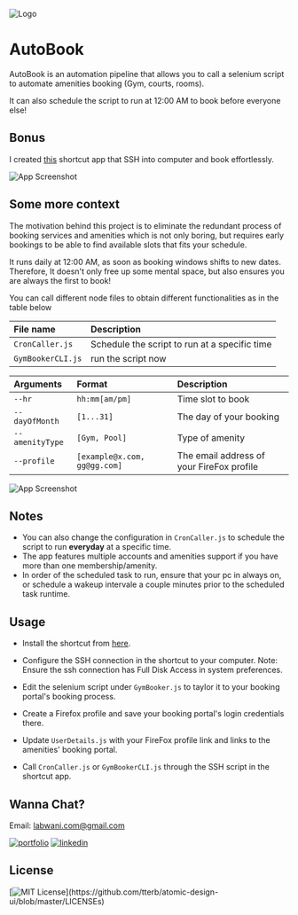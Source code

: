 
![Logo](https://github-autobook.s3.us-east-2.amazonaws.com/AutoBookContent/AutoBookLogo.png)

    
# AutoBook

AutoBook is an automation pipeline that allows you to call a selenium script to automate amenities booking (Gym, courts, rooms).

It can also schedule the script to run at 12:00 AM to book before everyone else!

## Bonus
I created [this](https://www.icloud.com/shortcuts/4e2be0ed0ce9483d9f0bb52d96359904) shortcut app that SSH into computer and book effortlessly.

![App Screenshot](https://github-autobook.s3.us-east-2.amazonaws.com/AutoBookContent/AutoBook2.png)


## Some more context

The motivation behind this project is to eliminate the redundant process of booking services and amenities which is not only boring, but requires early bookings
to be able to find available slots that fits your schedule.

It runs daily at 12:00 AM, as soon as booking windows shifts to new dates. Therefore, It doesn't only free up some mental space, but also ensures you are always the first to book! 



You can call different node files to obtain different functionalities as in the table below


| File name |     Description                |
| :-------- | :------------------------- |
| `CronCaller.js` | Schedule the script to run at a specific time |
| `GymBookerCLI.js` | run the script now |


| Arguments |    Format                |    Description                |
| :-------- | :------------------------- | :------------------------- |
| `--hr` | `hh:mm[am/pm]` | Time slot to book |
| `--dayOfMonth` | `[1...31]`| The day of your booking |
| `--amenityType` | `[Gym, Pool]`| Type of amenity|
| `--profile` | `[example@x.com, gg@gg.com]`| The email address of your FireFox profile|

![App Screenshot](https://github-autobook.s3.us-east-2.amazonaws.com/AutoBookContent/AutoBook1.png)


## Notes

* You can also change the configuration in `CronCaller.js` to schedule the script to run **everyday** at a specific time.
* The app features multiple accounts and amenities support if you have more than one membership/amenity.
* In order of the scheduled task to run, ensure that your pc in always on, or schedule a wakeup intervale a couple minutes prior to the scheduled task runtime.

## Usage

* Install the shortcut from [here](https://www.icloud.com/shortcuts/4e2be0ed0ce9483d9f0bb52d96359904).

* Configure the SSH connection in the shortcut to your computer.
  Note: Ensure the ssh connection has Full Disk Access in system preferences.

* Edit the selenium script under  `GymBooker.js`  to taylor it to your booking portal's booking process. 

* Create a Firefox profile and save your booking portal's login credentials there.
* Update `UserDetails.js` with your FireFox profile link and links to the amenities' booking portal.
* Call `CronCaller.js` or `GymBookerCLI.js` through the SSH script in the shortcut app.


## Wanna Chat?

Email: labwani.com@gmail.com

[![portfolio](https://img.shields.io/badge/my_portfolio-000?style=for-the-badge&logo=ko-fi&logoColor=white)](https://www.labwani.com/)
[![linkedin](https://img.shields.io/badge/linkedin-0A66C2?style=for-the-badge&logo=linkedin&logoColor=white)](https://www.linkedin.com/in/abdulnaser-allabwani/)

## License

[![MIT License](https://img.shields.io/apm/l/atomic-design-ui.svg?)](https://github.com/tterb/atomic-design-ui/blob/master/LICENSEs)

  
